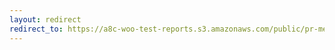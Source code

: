 ```yaml
---
layout: redirect
redirect_to: https://a8c-woo-test-reports.s3.amazonaws.com/public/pr-merge/44669/api/index.html
---
```

